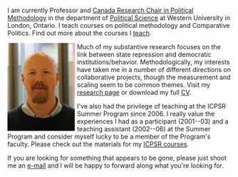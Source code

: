 <script src="https://kit.fontawesome.com/3b340a2892.js" crossorigin="anonymous"></script>

<script type="text/javascript">
document.addEventListener('DOMContentLoaded', function() {
    document.getElementById('downloads').innerHTML = '<div class="icon-container" style="width: 100%;"><a href="URL-HERE" class="link-item" title="Home" target="_blank" rel="nofollow"><i class="fa-solid fa-house fa-2xl"></i><span style="padding-top: 15px;">Home</span></a><a href="URL-HERE" class="link-item" title="Research" target="_blank" rel="nofollow"><i class="fa-solid fa-puzzle-piece fa-2xl"></i><span style="padding-top: 15px;">Research</span></a><a href="URL-HERE" class="link-item" title="Teaching" target="_blank" rel="nofollow"><i class="fa-solid fa-user-graduate fa-2xl"></i><span style="padding-top: 15px;">Teaching</span></a><a href="URL-HERE" class="link-item" title="Software" target="_blank" rel="nofollow"><i class="fa-solid fa-floppy-disk fa-2xl"></i><span style="padding-top: 15px;">Software</span></a></div>';}, false);
</script>
<style>
.icon-container {
    display: flex;
    justify-content: space-evenly;
    align-items: center;
}

.icon-container a {
    text-align: center;
    display: flex;
    flex-direction: column;
    align-items: center;
    text-decoration: none;
    color: inherit;
}

.icon-container i {
    font-size: 24px; /* Adjust the icon size */
    margin-bottom: 5px; /* Space between icon and label */
    margin-top: 5px; /* Space between icon and label */
}

.icon-container span {
    font-size: 14px; /* Adjust the label size */
}
</style>

I am currently Professor and [Canada Research Chair in Political Methodology](http://www.chairs-chaires.gc.ca) in the department of [Political Science](http://www.politicalscience.uwo.ca) at Western University in London, Ontario. I teach courses on political methodology and Comparative Politics. Find out more about the courses I [teach](/teach).

<img src="/files/images/armstrong.jpg" align="left" width="30%" style="padding-right: 5px">

Much of my substantive research focuses on the link between state repression and democratic institutions/behavior. Methodologically, my interests have taken me in a number of different  directions on collaborative projects, though the measurement and scaling seem to be common themes. Visit my [research page](/research) or download my full [CV](/files/documents/armstrongcv.pdf).

I've also had the privilege of teaching at the ICPSR Summer Program since 2006. I really value the experiences I had as a participant (2001--03) and a teaching assistant (2002--06) at the Summer Program and consider myself lucky to be a member of the Program's faculty. Please check out the materials for my [ICPSR courses](/teachicpsr).

If you are looking for something that appears to be gone, please just shoot me an [e-mail](mailto:davearmstrong.ps@gmail.com) and I will be happy to forward along what you're looking for.



